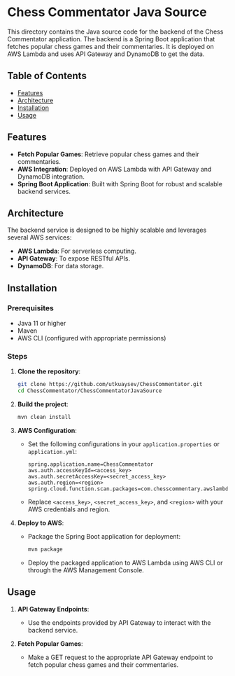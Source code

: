 # Chess Commentator Java Source

This directory contains the Java source code for the backend of the Chess Commentator application. The backend is a Spring Boot application that fetches popular chess games and their commentaries. It is deployed on AWS Lambda and uses API Gateway and DynamoDB to get the data.

## Table of Contents

- [Features](#features)
- [Architecture](#architecture)
- [Installation](#installation)
- [Usage](#usage)

## Features

- **Fetch Popular Games**: Retrieve popular chess games and their commentaries.
- **AWS Integration**: Deployed on AWS Lambda with API Gateway and DynamoDB integration.
- **Spring Boot Application**: Built with Spring Boot for robust and scalable backend services.

## Architecture

The backend service is designed to be highly scalable and leverages several AWS services:

- **AWS Lambda**: For serverless computing.
- **API Gateway**: To expose RESTful APIs.
- **DynamoDB**: For data storage.

## Installation

### Prerequisites

- Java 11 or higher
- Maven
- AWS CLI (configured with appropriate permissions)

### Steps

1. **Clone the repository**:
    ```bash
    git clone https://github.com/utkuaysev/ChessCommentator.git
    cd ChessCommentator/ChessCommentatorJavaSource
    ```

2. **Build the project**:
    ```bash
    mvn clean install
    ```

3. **AWS Configuration**:
    - Set the following configurations in your `application.properties` or `application.yml`:

      ```properties
      spring.application.name=ChessCommentator
      aws.auth.accessKeyId=<access_key>
      aws.auth.secretAccessKey=<secret_access_key>
      aws.auth.region=<region>
      spring.cloud.function.scan.packages=com.chesscommentary.awslambda
      ```

    - Replace `<access_key>`, `<secret_access_key>`, and `<region>` with your AWS credentials and region.

4. **Deploy to AWS**:
    - Package the Spring Boot application for deployment:
      ```bash
      mvn package
      ```
    - Deploy the packaged application to AWS Lambda using AWS CLI or through the AWS Management Console.

## Usage

1. **API Gateway Endpoints**:
    - Use the endpoints provided by API Gateway to interact with the backend service.

2. **Fetch Popular Games**:
    - Make a GET request to the appropriate API Gateway endpoint to fetch popular chess games and their commentaries.



